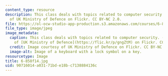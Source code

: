 ```yaml
---
content_type: resource
description: This class deals with topics related to computer security. Image courtesy
  of UK Ministry of Defence on Flickr. CC BY-NC 2.0.
file: https://ol-ocw-studio-app-production.s3.amazonaws.com/courses/6-858-computer-systems-security-fall-2014/90716014a03171bde18bc7138884136c_6-858f14.jpg
file_type: image/jpeg
image_metadata:
  caption: This class deals with topics related to computer security. (Image courtesy
    of [UK Ministry of Defence](https://flic.kr/p/gngZtM) on Flickr. CC BY-NC 2.0.)
  credit: Image courtesy of UK Ministry of Defence on Flickr. CC BY-NC 2.0.
  image-alt: Image of a keyboard with a lock symbol on a key.
resourcetype: Image
title: 6-858f14.jpg
uid: 90716014-a031-71bd-e18b-c7138884136c
---
```


